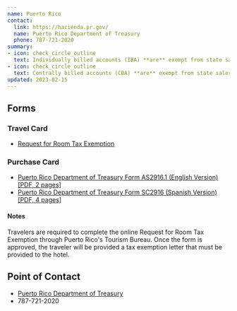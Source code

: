 ```yaml
---
name: Puerto Rico
contact:
  link: https://hacienda.pr.gov/
  name: Puerto Rico Department of Treasury
  phone: 787-721-2020
summary:
- icon: check_circle_outline
  text: Individually billed accounts (IBA) **are** exempt from state sales tax.
- icon: check_circle_outline
  text: Centrally billed accounts (CBA) **are** exempt from state sales tax.
updated: 2023-02-15
---
```


## Forms

### Travel Card

* [Request for Room Tax Exemption](https://roomtax.prtourism.com/exemption_reqs.php?lan=en)

### Purchase Card

* [Puerto Rico Department of Treasury Form AS2916.1 (English Version) [PDF, 2 pages]](https://hacienda.pr.gov/downloads/pdf/formularios/AS%202916.1.pdf)
* [Puerto Rico Department of Treasury Form SC2916 (Spanish Version) [PDF, 4 pages]](http://www.hacienda.gobierno.pr/sites/default/files/documentos/sc_2916_2015_1.pdf)

#### Notes

Travelers are required to complete the online Request for Room Tax Exemption through Puerto Rico's Tourism Bureau. Once the form is approved, the traveler will be provided a tax exemption letter that must be provided to the hotel.

## Point of Contact
- [Puerto Rico Department of Treasury](https://hacienda.pr.gov/)
- 787-721-2020
